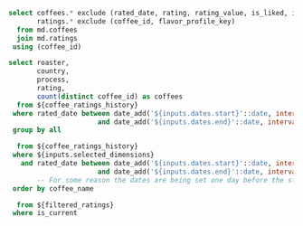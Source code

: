 ```sql coffee_ratings_history
select coffees.* exclude (rated_date, rating, rating_value, is_liked, is_disliked),
       ratings.* exclude (coffee_id, flavor_profile_key)
  from md.coffees
  join md.ratings
 using (coffee_id)
```

```sql dimensions
select roaster,
       country,
       process,
       rating,
       count(distinct coffee_id) as coffees
  from ${coffee_ratings_history}
 where rated_date between date_add('${inputs.dates.start}'::date, interval 1 day)
                      and date_add('${inputs.dates.end}'::date, interval 1 day)
 group by all
```

<DimensionGrid
    data={dimensions}
    name=selected_dimensions
    metric='sum(coffees)'
    multiple
/>

```sql filtered_ratings
  from ${coffee_ratings_history}
 where ${inputs.selected_dimensions}
   and rated_date between date_add('${inputs.dates.start}'::date, interval 1 day)
                      and date_add('${inputs.dates.end}'::date, interval 1 day)
       -- For some reason the dates are being set one day before the start/end dates in the picker
 order by coffee_name
```

```sql filtered_coffees
  from ${filtered_ratings}
 where is_current
```
